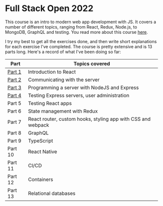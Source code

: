 # Full Stack Open 2022

This course is an intro to modern web app development with JS. It covers a number of different topics, ranging from React, Redux, Node.js, to MongoDB, GraphQL and testing. You read more about this course [here](https://fullstackopen.com/en/about).

I try my best to get all the exercises done, and then write short explanations for each exercise I've completed. The course is pretty extensive and is 13 parts long. Here's a record of what I've been doing so far:

| Part                                                            | Topics covered                                               |
| --------------------------------------------------------------- | ------------------------------------------------------------ |
| [Part 1](https://github.com/msunji/fsopen-2022/tree/main/part1) | Introduction to React                                        |
| [Part 2](https://github.com/msunji/fsopen-2022/tree/main/part2) | Communicating with the server                                |
| [Part 3](https://github.com/msunji/fsopen-2022/tree/main/part3) | Programming a server with NodeJS and Express                 |
| [Part 4](https://github.com/msunji/fsopen-2022/tree/main/part4) | Testing Express servers, user administration                 |
| Part 5                                                          | Testing React apps                                           |
| Part 6                                                          | State management with Redux                                  |
| Part 7                                                          | React router, custom hooks, styling app with CSS and webpack |
| Part 8                                                          | GraphQL                                                      |
| Part 9                                                          | TypeScript                                                   |
| Part 10                                                         | React Native                                                 |
| Part 11                                                         | CI/CD                                                        |
| Part 12                                                         | Containers                                                   |
| Part 13                                                         | Relational databases                                         |
